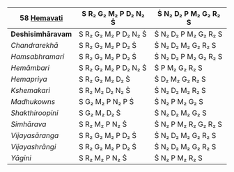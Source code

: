 | **58 [Hemavati](https://en.wikipedia.org/wiki/Hemavati_(ragam) "Hemavati (ragam)")** | S R₂ G₂ M₂ P D₂ N₂ Ṡ | Ṡ N₂ D₂ P M₂ G₂ R₂ S |
| ------------------------------------------------------------------------------------ | -------------------- | -------------------- |
| **Deshisimhāravam**                                                                  | S R₂ G₂ M₂ P D₂ N₂ Ṡ | Ṡ N₂ D₂ P M₂ G₂ R₂ S |
| _Chandrarekhā_                                                                       | S R₂ G₂ M₂ P D₂ Ṡ    | Ṡ N₂ D₂ M₂ G₂ R₂ S   |
| _Hamsabhramari_                                                                      | S R₂ G₂ M₂ P D₂ Ṡ    | Ṡ N₂ D₂ P M₂ G₂ R₂ S |
| _Hemāmbari_                                                                          | S R₂ G₂ M₂ P D₂ N₂ Ṡ | Ṡ P M₂ G₂ R₂ S       |
| _Hemapriya_                                                                          | S R₂ G₂ M₂ D₂ Ṡ      | Ṡ D₂ M₂ G₂ R₂ S      |
| _Kshemakari_                                                                         | S R₂ M₂ D₂ N₂ Ṡ      | Ṡ N₂ D₂ M₂ R₂ S      |
| _Madhukowns_                                                                         | S G₂ M₂ P N₂ P Ṡ     | Ṡ N₂ P M₂ G₂ S       |
| _Shakthiroopini_                                                                     | S G₂ M₂ D₂ Ṡ         | Ṡ N₂ D₂ M₂ G₂ S      |
| _Simhārava_                                                                          | S R₂ M₂ P N₂ Ṡ       | Ṡ N₂ P M₂ R₂ G₂ R₂ S |
| _Vijayasāranga_                                                                      | S R₂ G₂ M₂ P D₂ Ṡ    | Ṡ N₂ D₂ M₂ G₂ R₂ S   |
| _Vijayashrāngi_                                                                      | S R₂ G₂ M₂ P D₂ Ṡ    | Ṡ N₂ D₂ M₂ G₂ R₂ S   |
| _Yāgini_                                                                             | S R₂ M₂ P N₂ Ṡ       | Ṡ N₂ P M₂ R₂ S       |